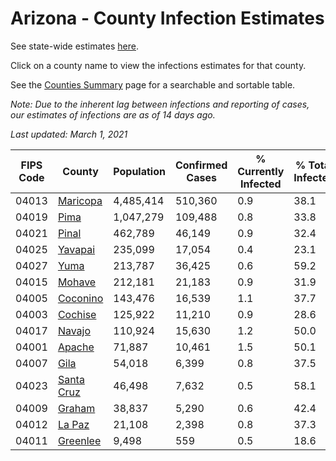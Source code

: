 # Arizona - County Infection Estimates

See state-wide estimates [here](/infections/us-az).

Click on a county name to view the infections estimates for that county.

See the [Counties Summary](/infections/summary-counties) page for a searchable and sortable table.

*Note: Due to the inherent lag between infections and reporting of cases, our estimates of infections are as of 14 days ago.*

*Last updated: March 1, 2021*

|   FIPS Code |                   County |   Population |   Confirmed Cases |   % Currently Infected |   % Total Infected |
|-------------|--------------------------|--------------|-------------------|------------------------|--------------------|
|       04013 |     [Maricopa](maricopa) |    4,485,414 |           510,360 |                    0.9 |               38.1 |
|       04019 |             [Pima](pima) |    1,047,279 |           109,488 |                    0.8 |               33.8 |
|       04021 |           [Pinal](pinal) |      462,789 |            46,149 |                    0.9 |               32.4 |
|       04025 |       [Yavapai](yavapai) |      235,099 |            17,054 |                    0.4 |               23.1 |
|       04027 |             [Yuma](yuma) |      213,787 |            36,425 |                    0.6 |               59.2 |
|       04015 |         [Mohave](mohave) |      212,181 |            21,183 |                    0.9 |               31.9 |
|       04005 |     [Coconino](coconino) |      143,476 |            16,539 |                    1.1 |               37.7 |
|       04003 |       [Cochise](cochise) |      125,922 |            11,210 |                    0.9 |               28.6 |
|       04017 |         [Navajo](navajo) |      110,924 |            15,630 |                    1.2 |               50.0 |
|       04001 |         [Apache](apache) |       71,887 |            10,461 |                    1.5 |               50.1 |
|       04007 |             [Gila](gila) |       54,018 |             6,399 |                    0.8 |               37.5 |
|       04023 | [Santa Cruz](santa-cruz) |       46,498 |             7,632 |                    0.5 |               58.1 |
|       04009 |         [Graham](graham) |       38,837 |             5,290 |                    0.6 |               42.4 |
|       04012 |         [La Paz](la-paz) |       21,108 |             2,398 |                    0.8 |               37.3 |
|       04011 |     [Greenlee](greenlee) |        9,498 |               559 |                    0.5 |               18.6 |